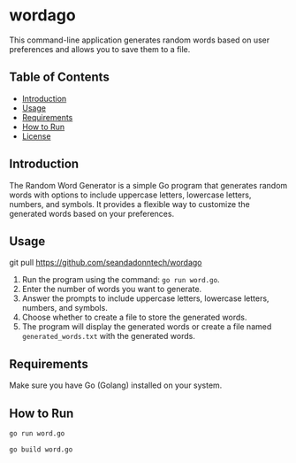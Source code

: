 # wordago

This command-line application generates random words based on user preferences and allows you to save them to a file.

## Table of Contents

- [Introduction](#introduction)
- [Usage](#usage)
- [Requirements](#requirements)
- [How to Run](#how-to-run)
- [License](#license)

## Introduction

The Random Word Generator is a simple Go program that generates random words with options to include uppercase letters, lowercase letters, numbers, and symbols. It provides a flexible way to customize the generated words based on your preferences.

## Usage
git pull https://github.com/seandadonntech/wordago
1. Run the program using the command: `go run word.go`.
2. Enter the number of words you want to generate.
3. Answer the prompts to include uppercase letters, lowercase letters, numbers, and symbols.
4. Choose whether to create a file to store the generated words.
5. The program will display the generated words or create a file named `generated_words.txt` with the generated words.

## Requirements

Make sure you have Go (Golang) installed on your system.

## How to Run

```bash
go run word.go

go build word.go







